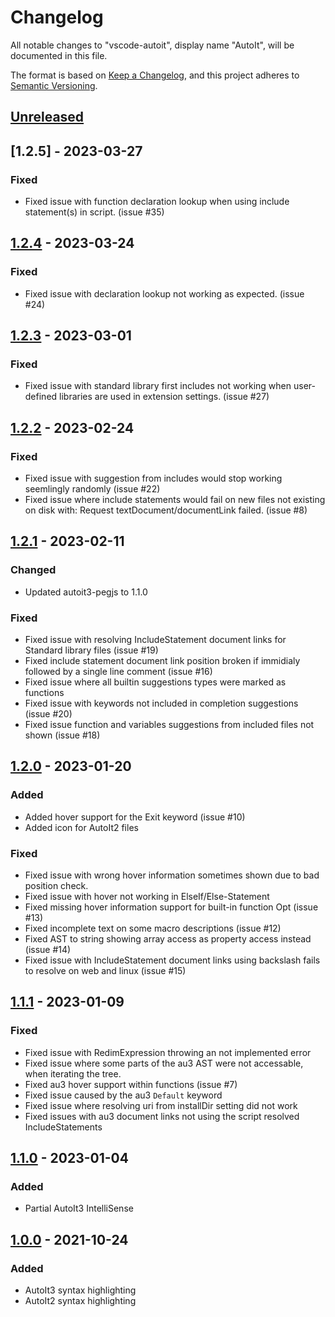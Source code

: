 # Changelog

All notable changes to "vscode-autoit", display name "AutoIt", will be documented in this file.

The format is based on [Keep a Changelog](https://keepachangelog.com/en/1.0.0/),
and this project adheres to [Semantic Versioning](https://semver.org/spec/v2.0.0.html).

## [Unreleased]

## [1.2.5] - 2023-03-27

### Fixed

- Fixed issue with function declaration lookup when using include statement(s) in script. (issue #35)

## [1.2.4] - 2023-03-24

### Fixed

- Fixed issue with declaration lookup not working as expected. (issue #24)

## [1.2.3] - 2023-03-01

### Fixed

- Fixed issue with standard library first includes not working when user-defined libraries are used in extension settings. (issue #27)

## [1.2.2] - 2023-02-24

### Fixed

- Fixed issue with suggestion from includes would stop working seemlingly randomly (issue #22)
- Fixed issue where include statements would fail on new files not existing on disk with: Request textDocument/documentLink failed. (issue #8)

## [1.2.1] - 2023-02-11

### Changed

- Updated autoit3-pegjs to 1.1.0

### Fixed

- Fixed issue with resolving IncludeStatement document links for Standard library files (issue #19)
- Fixed include statement document link position broken if immidialy followed by a single line comment (issue #16)
- Fixed issue where all builtin suggestions types were marked as functions
- Fixed issue with keywords not included in completion suggestions (issue #20)
- Fixed issue function and variables suggestions from included files not shown (issue #18)

## [1.2.0] - 2023-01-20

### Added

- Added hover support for the Exit keyword (issue #10)
- Added icon for AutoIt2 files

### Fixed

- Fixed issue with wrong hover information sometimes shown due to bad position check.
- Fixed issue with hover not working in ElseIf/Else-Statement
- Fixed missing hover information support for built-in function Opt (issue #13)
- Fixed incomplete text on some macro descriptions (issue #12)
- Fixed AST to string showing array access as property access instead (issue #14)
- Fixed issue with IncludeStatement document links using backslash fails to resolve on web and linux (issue #15)

## [1.1.1] - 2023-01-09

### Fixed

- Fixed issue with RedimExpression throwing an not implemented error
- Fixed issue where some parts of the au3 AST were not accessable, when iterating the tree.
- Fixed au3 hover support within functions (issue #7)
- Fixed issue caused by the au3 `Default` keyword
- Fixed issue where resolving uri from installDir setting did not work
- Fixed issues with au3 document links not using the script resolved IncludeStatements

## [1.1.0] - 2023-01-04

### Added

- Partial AutoIt3 IntelliSense

## [1.0.0] - 2021-10-24

### Added

- AutoIt3 syntax highlighting
- AutoIt2 syntax highlighting

[Unreleased]: https://github.com/genius257/vscode-autoit/compare/1.2.5...HEAD
[1.2.4]: https://github.com/genius257/vscode-autoit/compare/1.2.4...1.2.5
[1.2.4]: https://github.com/genius257/vscode-autoit/compare/1.2.3...1.2.4
[1.2.3]: https://github.com/genius257/vscode-autoit/compare/1.2.2...1.2.3
[1.2.2]: https://github.com/genius257/vscode-autoit/compare/1.2.1...1.2.2
[1.2.1]: https://github.com/genius257/vscode-autoit/compare/1.2.0...1.2.1
[1.2.0]: https://github.com/genius257/vscode-autoit/compare/1.1.1...1.2.0
[1.1.1]: https://github.com/genius257/vscode-autoit/compare/1.1.0...1.1.1
[1.1.0]: https://github.com/genius257/vscode-autoit/compare/1.0.0...1.1.0
[1.0.0]: https://github.com/genius257/vscode-autoit/releases/tag/1.0.0
